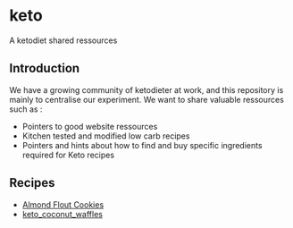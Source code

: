 # keto
A ketodiet shared ressources 

## Introduction

We have a growing community of ketodieter at work, and this repository is mainly to centralise our experiment. 
We want to share valuable ressources such as : 
* Pointers to good website ressources 
* Kitchen tested and modified low carb recipes 
* Pointers and hints about how to find and buy specific ingredients required for Keto recipes 


## Recipes
* [Almond Flout Cookies](https://netmonk.github.io/keto/recipes/baking/almond_flour_cookies.html)
* [keto_coconut_waffles](https://netmonk.github.io/keto/recipes/baking/keto_coconut_waffles.html)
